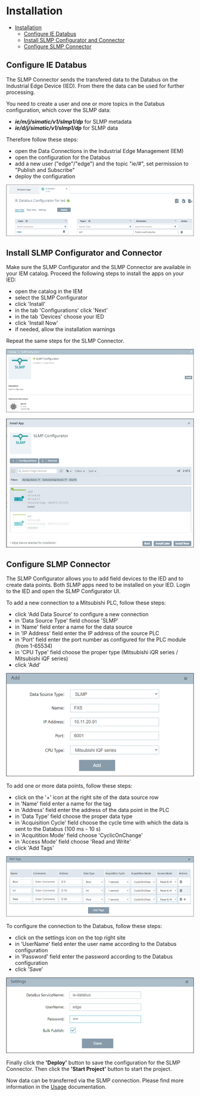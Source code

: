 # Installation

- [Installation](#installation)
  - [Configure IE Databus](#configure-ie-databus)
  - [Install SLMP Configurator and Connector](#install-slmp-configurator-and-connector)
  - [Configure SLMP Connector](#configure-slmp-connector)

## Configure IE Databus

The SLMP Connector sends the transfered data to the Databus on the Industrial Edge Device (IED). From there the data can be used for further processing.

You need to create a user and one or more topics in the Databus configuration, which cover the SLMP data:

- ***ie/m/j/simatic/v1/slmp1/dp*** for SLMP metadata
- ***ie/d/j/simatic/v1/slmp1/dp*** for SLMP data

Therefore follow these steps:

- open the Data Connections in the Industrial Edge Management (IEM)
- open the configuration for the Databus
- add a new user ("edge"/"edge") and the topic "ie/#", set permission to "Publish and Subscribe"
- deploy the configuration

![databus](/docs/graphics/Databus.png)

## Install SLMP Configurator and Connector

Make sure the SLMP Configurator and the SLMP Connector are available in your IEM catalog. Proceed the following steps to install the apps on your IED:

- open the catalog in the IEM
- select the SLMP Configurator
- click 'Install'
- in the tab 'Configurations' click 'Next'
- in the tab 'Devices' choose your IED
- click 'Install Now'
- if needed, allow the installation warnings

Repeat the same steps for the SLMP Connector.

![installation1](/docs/graphics/Installation1.png)

![installation2](/docs/graphics/Installation2.png)

## Configure SLMP Connector

The SLMP Configurator allows you to add field devices to the IED and to create data points. Both SLMP apps need to be installed on your IED. Login to the IED and open the SLMP Configurator UI.

To add a new connection to a Mitsubishi PLC, follow these steps:

- click 'Add Data Source' to configure a new connection
- in 'Data Source Type' field choose 'SLMP'
- in 'Name' field enter a name for the data source
- in 'IP Address' field enter the IP address of the source PLC
- in 'Port' field enter the port number as configured for the PLC module (from 1-65534)
- in 'CPU Type' field choose the proper type (Mitsubishi iQR series / Mitsubishi iQF series)
- click 'Add'

![configuration1](/docs/graphics/Configuration1.png)

To add one or more data points, follow these steps:

- click on the '+' icon at the right site of the data source row
- in 'Name' field enter a name for the tag
- in 'Address' field enter the address of the data point in the PLC
- in 'Data Type' field choose the proper data type
- in 'Acquisition Cycle' field choose the cycle time with which the data is sent to the Databus (100 ms - 10 s)
- in 'Acquitition Mode' field choose 'CyclicOnChange'
- in 'Access Mode' field choose 'Read and Write'
- click 'Add Tags'

![configuration2](/docs/graphics/Configuration2.png)

To configure the connection to the Databus, follow these steps:

- click on the settings icon on the top right site
- in 'UserName' field enter the user name according to the Databus configuration
- in 'Password' field enter the password according to the Databus configuration
- click 'Save'

![configuration3](/docs/graphics/Configuration3.png)

Finally click the **'Deploy'** button to save the configuration for the SLMP Connector. Then click the **'Start Project'** button to start the project.

Now data can be transferred via the SLMP connection. Please find more information in the  [Usage](/docs/Usage.md) documentation.
